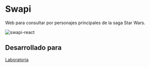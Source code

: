 # Swapi

Web para consultar por personajes principales de la saga Star Wars.

![swapi-react](https://user-images.githubusercontent.com/32284071/38210472-ed65d0e2-368d-11e8-85e2-64b3a3e5f031.png)

## Desarrollado para 
[Laboratoria](http://laboratoria.la)
